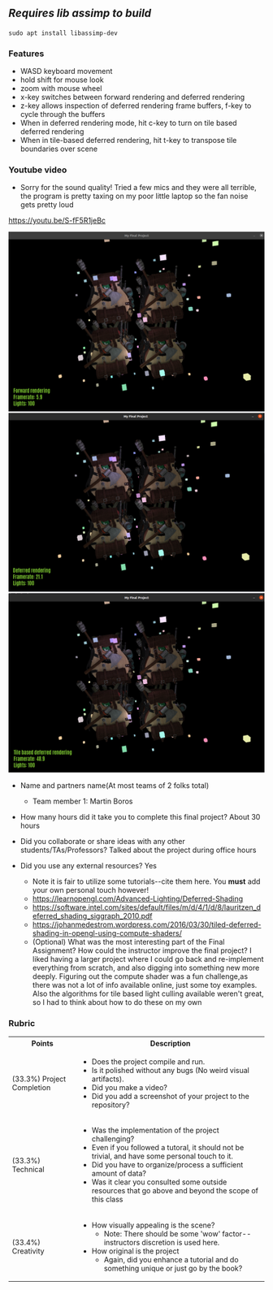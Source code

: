 ## *Requires lib assimp to build* 
```
sudo apt install libassimp-dev
```

### Features

* WASD keyboard movement
* hold shift for mouse look
* zoom with mouse wheel
* x-key switches between forward rendering and deferred rendering
* z-key allows inspection of deferred rendering frame buffers, f-key to cycle through the buffers
* When in deferred rendering mode, hit c-key to turn on tile based deferred rendering
* When in tile-based deferred rendering, hit t-key to transpose tile boundaries over scene


### Youtube video

* Sorry for the sound quality! Tried a few mics and they were all terrible, the program is pretty taxing on my poor little laptop so the fan noise gets pretty loud

https://youtu.be/S-fF5R1jeBc


<img src="./media/forward_rendering.png">
<img src="./media/deferred_rendering.png">
<img src="./media/tile_deferred_rendering.png">

* Name and partners name(At most teams of 2 folks total)
  * Team member 1: Martin Boros

* How many hours did it take you to complete this final project? About 30 hours
* Did you collaborate or share ideas with any other students/TAs/Professors? Talked about the project during office hours
* Did you use any external resources? Yes
  * Note it is fair to utilize some tutorials--cite them here. You **must** add your own personal touch however!
  * https://learnopengl.com/Advanced-Lighting/Deferred-Shading
  * https://software.intel.com/sites/default/files/m/d/4/1/d/8/lauritzen_deferred_shading_siggraph_2010.pdf
  * https://johanmedestrom.wordpress.com/2016/03/30/tiled-deferred-shading-in-opengl-using-compute-shaders/
  * (Optional) What was the most interesting part of the Final Assignment? How could the instructor improve the final project?
  I liked having a larger project where I could go back and re-implement everything from scratch, and also digging into something new more deeply. Figuring out the compute shader was a fun challenge,as there was not a lot of info available online, just some toy examples. Also the algorithms for tile based light culling available weren't great, so I had to think about how to do these on my own

### Rubric

<table>
  <tbody>
    <tr>
      <th>Points</th>
      <th align="center">Description</th>
    </tr>
    <tr>
      <td>(33.3%) Project Completion</td>
     <td align="left"><ul><li>Does the project compile and run.</li><li>Is it polished without any bugs (No weird visual artifacts).</li><li>Did you make a video?</li><li>Did you add a screenshot of your project to the repository?</li></ul></td>
    </tr>
    <tr>
      <td>(33.3%) Technical</td>
      <td align="left"><ul><li>Was the implementation of the project challenging?</li><li>Even if you followed a tutoral, it should not be trivial, and have some personal touch to it.</li><li>Did you have to organize/process a sufficient amount of data?</li><li>Was it clear you consulted some outside resources that go above and beyond the scope of this class</li></ul></td>
    </tr>
    <tr>
      <td>(33.4%) Creativity</td>
      <td align="left"><ul><li>How visually appealing is the scene?<ul><li>Note: There should be some 'wow' factor--instructors discretion is used here.</li></ul></li><li>How original is the project<ul><li>Again, did you enhance a tutorial and do something unique or just go by the book?</li></ul></li></ul></td>
    </tr>
  </tbody>
</table>
